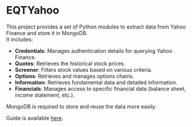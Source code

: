 # EQTYahoo

This project provides a set of Python modules to extract data from Yahoo Finance and store it in MongoDB.  
It includes:

- **Credentials**: Manages authentication details for querying Yahoo Finance.  
- **Quotes**: Retrieves the historical stock prices.  
- **Screener**: Filters stock values based on various criteria.  
- **Options**: Retrieves and manages options chains.  
- **Information**: Retrieves fundamental data and detailed information.  
- **Financials**: Manages access to specific financial data (balance sheet, income statement, etc.).  

MongoDB is required to store and reuse the data more easily.

Guide is available <a href='https://github.com/ndjoli-nathan/EQTYahoo/blob/main/Guide.ipynb'>here</a>.
